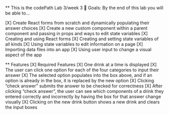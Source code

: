 ** This is the codePath Lab 3/week 3 
🎯 Goals:
By the end of this lab you will be able to...

[X] Create React forms from scratch and dynamically populating their answer choices
[X] Create a new custom component within a parent component and passing in props and ways to edit state variables
[X] Creating and using React forms
[X] Creating and setting state variables of all kinds
[X] Using state variables to edit information on a page
[X] Importing data files into an app
[X] Using user input to change a visual aspect of the app

**  Features
[X] Required Features
[X] One drink at a time is displayed
[X] The user can click one option for each of the four categories to input their answer
[X] The selected option populates into the box above, and if an option is already in the box, it is replaced by the new option
[X] Clicking “check answer” submits the answer to be checked for correctness
[X] After clicking “check answer”, the user can see which components of a drink they entered correctly and incorrectly by having the box for that answer change visually
[X] Clicking on the new drink button shows a new drink and clears the input boxes

